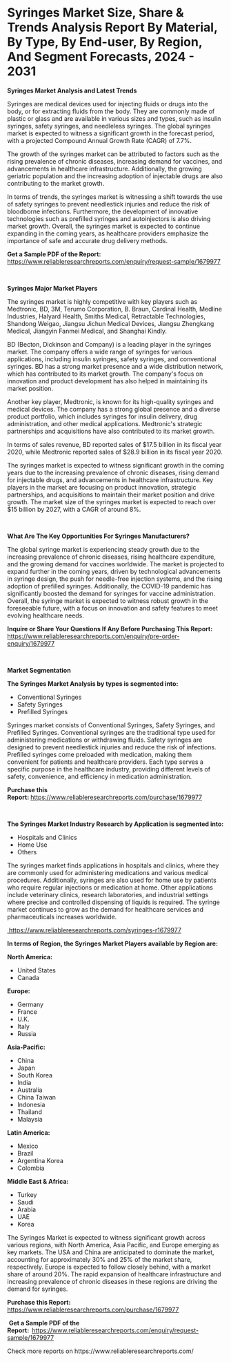 <p><h1>Syringes Market Size, Share & Trends Analysis Report By Material, By Type, By End-user, By Region, And Segment Forecasts, 2024 - 2031</h1></p><p><strong>Syringes Market Analysis and Latest Trends</strong></p>
<p><p>Syringes are medical devices used for injecting fluids or drugs into the body, or for extracting fluids from the body. They are commonly made of plastic or glass and are available in various sizes and types, such as insulin syringes, safety syringes, and needleless syringes. The global syringes market is expected to witness a significant growth in the forecast period, with a projected Compound Annual Growth Rate (CAGR) of 7.7%.</p><p>The growth of the syringes market can be attributed to factors such as the rising prevalence of chronic diseases, increasing demand for vaccines, and advancements in healthcare infrastructure. Additionally, the growing geriatric population and the increasing adoption of injectable drugs are also contributing to the market growth.</p><p>In terms of trends, the syringes market is witnessing a shift towards the use of safety syringes to prevent needlestick injuries and reduce the risk of bloodborne infections. Furthermore, the development of innovative technologies such as prefilled syringes and autoinjectors is also driving market growth. Overall, the syringes market is expected to continue expanding in the coming years, as healthcare providers emphasize the importance of safe and accurate drug delivery methods.</p></p>
<p><strong>Get a Sample PDF of the Report:&nbsp;</strong> <a href="https://www.reliableresearchreports.com/enquiry/request-sample/1679977">https://www.reliableresearchreports.com/enquiry/request-sample/1679977</a></p>
<p>&nbsp;</p>
<p><strong>Syringes Major Market Players</strong></p>
<p><p>The syringes market is highly competitive with key players such as Medtronic, BD, 3M, Terumo Corporation, B. Braun, Cardinal Health, Medline Industries, Halyard Health, Smiths Medical, Retractable Technologies, Shandong Weigao, Jiangsu Jichun Medical Devices, Jiangsu Zhengkang Medical, Jiangyin Fanmei Medical, and Shanghai Kindly. </p><p>BD (Becton, Dickinson and Company) is a leading player in the syringes market. The company offers a wide range of syringes for various applications, including insulin syringes, safety syringes, and conventional syringes. BD has a strong market presence and a wide distribution network, which has contributed to its market growth. The company's focus on innovation and product development has also helped in maintaining its market position.</p><p>Another key player, Medtronic, is known for its high-quality syringes and medical devices. The company has a strong global presence and a diverse product portfolio, which includes syringes for insulin delivery, drug administration, and other medical applications. Medtronic's strategic partnerships and acquisitions have also contributed to its market growth.</p><p>In terms of sales revenue, BD reported sales of $17.5 billion in its fiscal year 2020, while Medtronic reported sales of $28.9 billion in its fiscal year 2020.</p><p>The syringes market is expected to witness significant growth in the coming years due to the increasing prevalence of chronic diseases, rising demand for injectable drugs, and advancements in healthcare infrastructure. Key players in the market are focusing on product innovation, strategic partnerships, and acquisitions to maintain their market position and drive growth. The market size of the syringes market is expected to reach over $15 billion by 2027, with a CAGR of around 8%.</p></p>
<p>&nbsp;</p>
<p><strong>What Are The Key Opportunities For Syringes Manufacturers?</strong></p>
<p><p>The global syringe market is experiencing steady growth due to the increasing prevalence of chronic diseases, rising healthcare expenditure, and the growing demand for vaccines worldwide. The market is projected to expand further in the coming years, driven by technological advancements in syringe design, the push for needle-free injection systems, and the rising adoption of prefilled syringes. Additionally, the COVID-19 pandemic has significantly boosted the demand for syringes for vaccine administration. Overall, the syringe market is expected to witness robust growth in the foreseeable future, with a focus on innovation and safety features to meet evolving healthcare needs.</p></p>
<p><strong>Inquire or Share Your Questions If Any Before Purchasing This Report:</strong> <a href="https://www.reliableresearchreports.com/enquiry/pre-order-enquiry/1679977">https://www.reliableresearchreports.com/enquiry/pre-order-enquiry/1679977</a></p>
<p>&nbsp;</p>
<p><strong>Market Segmentation</strong></p>
<p><strong>The Syringes Market Analysis by types is segmented into:</strong></p>
<p><ul><li>Conventional Syringes</li><li>Safety Syringes</li><li>Prefilled Syringes</li></ul></p>
<p><p>Syringes market consists of Conventional Syringes, Safety Syringes, and Prefilled Syringes. Conventional syringes are the traditional type used for administering medications or withdrawing fluids. Safety syringes are designed to prevent needlestick injuries and reduce the risk of infections. Prefilled syringes come preloaded with medication, making them convenient for patients and healthcare providers. Each type serves a specific purpose in the healthcare industry, providing different levels of safety, convenience, and efficiency in medication administration.</p></p>
<p><strong>Purchase this Report:&nbsp;</strong><a href="https://www.reliableresearchreports.com/purchase/1679977">https://www.reliableresearchreports.com/purchase/1679977</a></p>
<p>&nbsp;</p>
<p><strong>The Syringes Market Industry Research by Application is segmented into:</strong></p>
<p><ul><li>Hospitals and Clinics</li><li>Home Use</li><li>Others</li></ul></p>
<p><p>The syringes market finds applications in hospitals and clinics, where they are commonly used for administering medications and various medical procedures. Additionally, syringes are also used for home use by patients who require regular injections or medication at home. Other applications include veterinary clinics, research laboratories, and industrial settings where precise and controlled dispensing of liquids is required. The syringe market continues to grow as the demand for healthcare services and pharmaceuticals increases worldwide.</p></p>
<p><a href="https://www.reliableresearchreports.com/syringes-r1679977">&nbsp;https://www.reliableresearchreports.com/syringes-r1679977</a></p>
<p><strong>In terms of Region, the Syringes Market Players available by Region are:</strong></p>
<p>
    <p> <strong> North America: </strong>
        <ul>
            <li>United States</li>
            <li>Canada</li>
        </ul>
        </p> 
    <p> <strong> Europe: </strong>
        <ul>
            <li>Germany</li>
            <li>France</li>
            <li>U.K.</li>
            <li>Italy</li>
            <li>Russia</li>
        </ul>
        </p> 
    <p> <strong> Asia-Pacific: </strong>
        <ul>
            <li>China</li>
            <li>Japan</li>
            <li>South Korea</li>
            <li>India</li>
            <li>Australia</li>
            <li>China Taiwan</li>
            <li>Indonesia</li>
            <li>Thailand</li>
            <li>Malaysia</li>
        </ul>
        </p> 
    <p> <strong> Latin America: </strong>
        <ul>
            <li>Mexico</li>
            <li>Brazil</li>
            <li>Argentina Korea</li>
            <li>Colombia</li>
        </ul>
        </p> 
    <p> <strong> Middle East & Africa: </strong>
        <ul>
            <li>Turkey</li>
            <li>Saudi</li>
            <li>Arabia</li>
            <li>UAE</li>
            <li>Korea</li>
        </ul>
    </p>
    </p>
<p><p>The Syringes Market is expected to witness significant growth across various regions, with North America, Asia Pacific, and Europe emerging as key markets. The USA and China are anticipated to dominate the market, accounting for approximately 30% and 25% of the market share, respectively. Europe is expected to follow closely behind, with a market share of around 20%. The rapid expansion of healthcare infrastructure and increasing prevalence of chronic diseases in these regions are driving the demand for syringes.</p></p>
<p><strong>Purchase this Report: </strong><a href="https://www.reliableresearchreports.com/purchase/1679977">https://www.reliableresearchreports.com/purchase/1679977</a></p>
<p>&nbsp;<strong>Get a Sample PDF of the Report:&nbsp;&nbsp;</strong><a href="https://www.reliableresearchreports.com/enquiry/request-sample/1679977">https://www.reliableresearchreports.com/enquiry/request-sample/1679977</a></p>
<p><strong></strong></p>
<p>Check more reports on https://www.reliableresearchreports.com/</p>